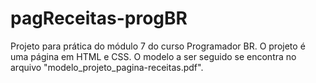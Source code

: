 # pagReceitas-progBR

Projeto para prática do módulo 7 do curso Programador BR. O projeto é uma página em HTML e CSS. O modelo a ser seguido se encontra no arquivo "modelo_projeto_pagina-receitas.pdf".